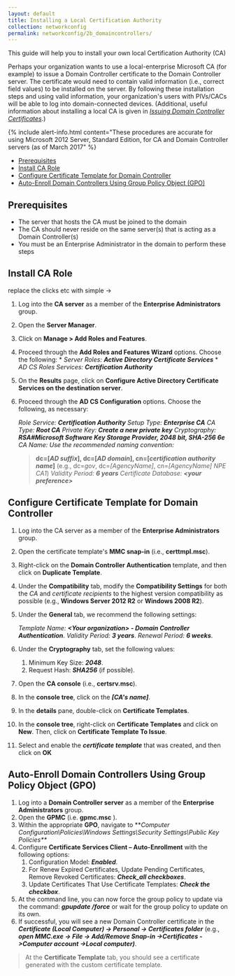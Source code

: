 ```yaml
---
layout: default
title: Installing a Local Certification Authority
collection: networkconfig
permalink: networkconfig/2b_domaincontrollers/
---
```


This guide will help you to install your own local Certification Authority (CA)

Perhaps your organization wants to use a local-enterprise Microsoft CA (for example) to issue a Domain Controller certificate to the Domain Controller server. The certificate would need to contain valid information (i.e., correct field values) to be installed on the server. By following these installation steps and using valid information, your organization's users with PIVs/CACs will be able to log into domain-connected devices. (Additional, useful information about installing a local CA is given in [_Issuing Domain Controller Certificates_]({{site.baseurl}}/creating-domain-controller-certificate-profiles).)

{% include alert-info.html content="These procedures are accurate for using Microsoft 2012 Server, Standard Edition, for CA and Domain Controller servers (as of March 2017" %}

* [Prerequisites](#prerequisites)
* [Install CA Role](#install-ca-role)
* [Configure Certificate Template for Domain Controller](#configure-certificate-template-for-domain-controller)
* [Auto-Enroll Domain Controllers Using Group Policy Object (GPO)](#auto-enroll-domain-controllers-using-group-policy-object)

## Prerequisites

  * The server that hosts the CA must be joined to the domain
  * The CA should never reside on the same server(s) that is acting as a Domain Controller(s)
  * You must be an Enterprise Administrator in the domain to perform these steps

## Install CA Role

replace the clicks etc with simple ->


  1. Log into the **CA server** as a member of the **Enterprise Administrators** group.
  2. Open the **Server Manager**.
  3. Click on **Manage &gt; Add Roles and Features**.
  4. Proceed through the **Add Roles and Features Wizard** options. Choose the following:
    * _Server Roles:_ **_Active Directory Certificate Services_**
    * _AD CS Roles Services:_ **_Certification Authority_**
     
  5. On the **Results** page, click on **Configure Active Directory Certificate Services on the destination server**.
  6. Proceed through the **AD CS Configuration** options. Choose the following, as necessary:
  
     _Role Service:_ **_Certification Authority_** 
     _Setup Type:_ **_Enterprise CA_** 
     _CA Type:_ **_Root CA_**
     _Private Key:_ **_Create a new private key_** 
     _Cryptography:_ **_RSA#Microsoft Software Key Storage Provider, 2048 bit, SHA-256 6e_**
     _CA Name: Use the recommended naming convention:_
     > **dc=[_AD suffix_], dc=[_AD domain_], cn=[_certification authority name_]** 
     > (e.g., dc=_gov_, dc=_[AgencyName]_, cn=_[AgencyName]_ _NPE_ _CA1_) 
     _Validity Period:_ **_6 years_** 
     _Certificate Database:_ **_&lt;your preference&gt;_** 

## Configure Certificate Template for Domain Controller

  1. Log into the CA server as a member of the **Enterprise Administrators** group.
  2. Open the certificate template's **MMC snap-in** (i.e., **certtmpl.msc**). 
  3. Right-click on the **Domain Controller Authentication** template, and then click on **Duplicate Template**.
  4. Under the **Compatibility** tab, modify the **Compatibility Settings** for both the _CA_ and _certificate recipients_ to the highest version compatibility as possible (e.g., **Windows Server 2012 R2** or **Windows 2008 R2**).
  5. Under the **General** tab, we recommend the following settings:
  
     _Template Name:_  **_&lt;Your organization&gt; - Domain Controller Authentication_**.
     _Validity Period:_  **_3 years_**.
     _Renewal Period:_  **_6 weeks_**.
     
  6. Under the **Cryptography** tab, set the following values:
     1. Minimum Key Size:  **_2048_**.
     2. Request Hash:  **_SHA256_** (if possible).
  7. Open the **CA console** (i.e., **certsrv.msc**).
  8. In the **console tree**, click on the **_[CA's name]_**.
  9. In the **details** pane, double-click on **Certificate Templates**.
 10. In the **console tree**, right-click on **Certificate Templates** and click on **New**. Then, click on **Certificate Template To Issue**.
 11. Select and enable the **_certificate template_** that was created, and then click on **OK**

## Auto-Enroll Domain Controllers Using Group Policy Object (GPO)

  1. Log into a **Domain Controller server** as a member of the **Enterprise Administrators** group.
  2. Open the **GPMC** (i.e. **gpmc.msc** ).
  3. Within the appropriate **GPO**, navigate to **_Computer Configuration\Policies\Windows Settings\Security Settings\Public Key Policies\**_
  4. Configure **Certificate Services Client – Auto-Enrollment** with the following options:
     1. Configuration Model: **_Enabled_**.
     2. For Renew Expired Certificates, Update Pending Certificates, Remove Revoked Certificates: **_Check_all checkboxes_**.
     3. Update Certificates That Use Certificate Templates: **_Check the checkbox_**.
  5. At the command line, you can now force the group policy to update via the command: **_gpupdate /force_** or wait for the group policy to update on its own.
  6. If successful, you will see a new Domain Controller certificate in the **_Certificate (Local Computer) -&gt; Personal -&gt; Certificates folder_** (e.g., **_open MMC.exe -&gt; File -&gt; Add/Remove Snap-in -&gt;Certificates -&gt;Computer account -&gt;Local computer)_**.
  
  > At the **Certificate Template** tab, you should see a certificate generated with the custom certificate template.

